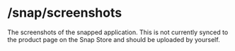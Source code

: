 # /snap/screenshots
The screenshots of the snapped application.  This is not currently synced to the product page on the Snap Store and should be uploaded by yourself.

